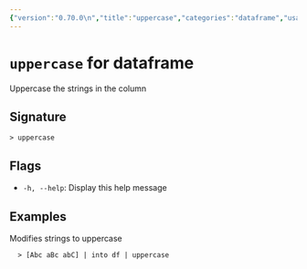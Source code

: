 ```yaml
---
{"version":"0.70.0\n","title":"uppercase","categories":"dataframe","usage":"Uppercase the strings in the column\n"}
---
```

<!-- THIS FILE IS GENERATED BY update_book_commands.cjs USING NUSHELL'S HELP COMMANDS.
REFRAIN FROM EDITING IT MANUALLY.-->
# <code>uppercase</code> for dataframe

<div class='command-title'>Uppercase the strings in the column</div>

## Signature

```> uppercase```

## Flags

 * ```-h, --help```: Display this help message
## Examples

  Modifies strings to uppercase
```shell
  > [Abc aBc abC] | into df | uppercase
```


